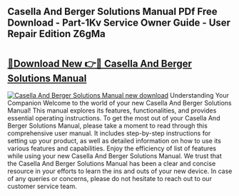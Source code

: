 ## Casella And Berger Solutions Manual PDf Free Download - Part-1Kv Service Owner Guide - User Repair Edition Z6gMa

# <h2><a href="http://bc71780.oget.top/?id=Casella+And+Berger+Solutions+Manual">🔗Download New 👉🔴 Casella And Berger Solutions Manual</a></h2>

[![Casella And Berger Solutions Manual new download](https://i.imgur.com/5g1atiW.png)](http://bc71780.oget.top/?id=Casella+And+Berger+Solutions+Manual)
Understanding Your Companion Welcome to the world of your new Casella And Berger Solutions Manual! This manual explores its features, functionalities, and provides essential operating instructions. To get the most out of your Casella And Berger Solutions Manual, please take a moment to read through this comprehensive user manual. It includes step-by-step instructions for setting up your product, as well as detailed information on how to use its various features and capabilities. Enjoy the efficiency of list of features while using your new Casella And Berger Solutions Manual. We trust that the Casella And Berger Solutions Manual has been a clear and concise resource in your efforts to learn the ins and outs of your new device. In case of any queries or concerns, please do not hesitate to reach out to our customer service team.
